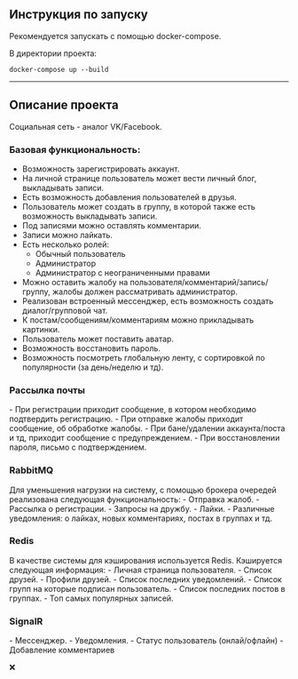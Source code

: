 ## Инструкция по запуску
<p>Рекомендуется запускать с помощью docker-compose.</p>
<p>В директории проекта:</p>

``docker-compose up --build``
___
## Описание проекта
<p>Социальная сеть - аналог VK/Facebook.</p>
<h3>Базовая функциональность:</h3>

- Возможность зарегистрировать аккаунт. 
- На личной странице пользователь может вести личный блог, выкладывать записи. 
- Есть возможность добавления пользователей в друзья. 
- Пользователь может создать в группу, в которой также есть возможность выкладывать записи. 
- Под записями можно оставлять комментарии. 
- Записи можно лайкать.
- Есть несколько ролей: 
  - Обычный пользователь
  - Администратор
  - Администратор с неограниченными правами
- Можно оставить жалобу на пользователя/комментарий/запись/группу, жалобы должен рассматривать администратор.
- Реализован встроенный мессенджер, есть возможность создать диалог/групповой чат.
- К постам/сообщениям/комментариям можно прикладывать картинки.
- Пользователь может поставить аватар.
- Возможность восстановить пароль.
- Возможность посмотреть глобальную ленту, с сортировкой по популярности (за день/неделю и тд).

<h3>Рассылка почты</h3>
- При регистрации приходит сообщение, в котором необходимо подтвердить регистрацию.
- При отправке жалобы приходит сообщение, об обработке жалобы.
- При бане/удалении аккаунта/поста и тд, приходит сообщение с предупреждением.
- При восстановлении пароля, письмо с подтверждением.

<h3>RabbitMQ</h3>
Для уменьшения нагрузки на систему, с помощью брокера очередей реализована следующая функциональность:
- Отправка жалоб.
- Рассылка о регистрации.
- Запросы на дружбу.
- Лайки.
- Различные уведомления: о лайках, новых комментариях, постах в группах и тд.

<h3>Redis</h3>
В качестве системы для кэширования используется Redis. Кэшируется следующая информация:
- Личная страница пользователя.
- Список друзей.
- Профили друзей.
- Список последних уведомлений.
- Список групп на которые подписан пользователь.
- Список последних постов в группах.
- Топ самых популярных записей.

<h3>SignalR</h3>
- Мессенджер.
- Уведомления. 
- Статус пользователь (онлай/офлайн)
- Добавление комментариев

:x: